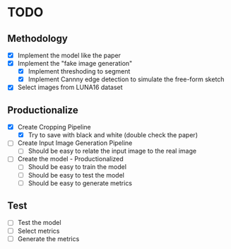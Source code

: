 # TODO

## Methodology
- [X] Implement the model like the paper
- [X] Implement the "fake image generation"
  - [X] Implement threshoding to segment
  - [X] Implement Cannny edge detection to simulate the free-form sketch
- [X] Select images from LUNA16 dataset

## Productionalize

- [X] Create Cropping Pipeline
  - [X] Try to save with black and white (double check the paper)
- [ ] Create Input Image Generation Pipeline
  - [ ] Should be easy to relate the input image to the real image
- [ ] Create the model - Productionalized
  - [ ] Should be easy to train the model
  - [ ] Should be easy to test the model
  - [ ] Should be easy to generate metrics

## Test
- [ ] Test the model
- [ ] Select metrics
- [ ] Generate the metrics
